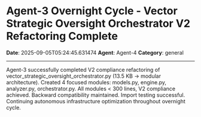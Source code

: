 # Agent-3 Overnight Cycle - Vector Strategic Oversight Orchestrator V2 Refactoring Complete

**Date**: 2025-09-05T05:24:45.631474
**Agent**: Agent-4
**Category**: general

---

Agent-3 successfully completed V2 compliance refactoring of vector_strategic_oversight_orchestrator.py (13.5 KB → modular architecture). Created 4 focused modules: models.py, engine.py, analyzer.py, orchestrator.py. All modules < 300 lines, V2 compliance achieved. Backward compatibility maintained. Import testing successful. Continuing autonomous infrastructure optimization throughout overnight cycle.

